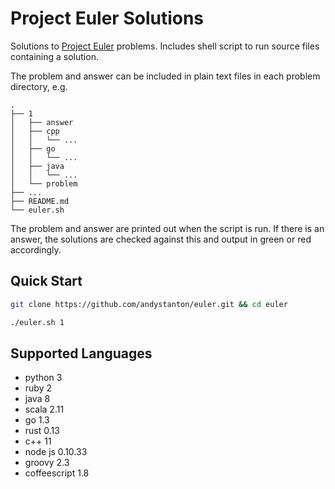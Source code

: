 # Project Euler Solutions

Solutions to [Project Euler](https://projecteuler.net) problems. Includes shell script to run source files containing a solution.

The problem and answer can be included in plain text files in each problem directory, e.g.

```
.
├── 1
│   ├── answer
│   ├── cpp
│   │   └── ...
│   ├── go
│   │   └── ...
│   ├── java
│   │   └── ...
│   └── problem
├── ...
├── README.md
└── euler.sh
```

The problem and answer are printed out when the script is run. If there is an answer, the solutions are checked against this and output in green or red accordingly.

## Quick Start

```sh
git clone https://github.com/andystanton/euler.git && cd euler

./euler.sh 1
```

## Supported Languages

 * python 3
 * ruby 2
 * java 8
 * scala 2.11
 * go 1.3
 * rust 0.13
 * c++ 11
 * node js 0.10.33
 * groovy 2.3
 * coffeescript 1.8
